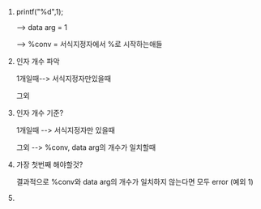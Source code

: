 1. printf("%d",1);

   --> data arg = 1

   --> %conv = 서식지정자에서 %로 시작하는애들

2. 인자 개수 파악

   1개일때--> 서식지정자만있을때

   그외

3. 인자 개수 기준?

   1개일때 --> 서식지정자만 있을때

   그외 --> %conv, data arg의 개수가 일치할때

4. 가장 첫번째 해야할것?

   결과적으로 %conv와 data arg의 개수가 일치하지 않는다면 모두 error (예외 1)

5. 